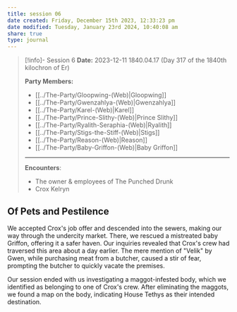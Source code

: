 ```yaml
---
title: session 06
date created: Friday, December 15th 2023, 12:33:23 pm
date modified: Tuesday, January 23rd 2024, 10:40:08 am
share: true
type: journal
---
```



> [!info]- Session 6 **Date:** 2023-12-11 1840.04.17 (Day 317 of the 1840th kilochron of Er) 
>
> **Party Members:**
> 
> - [[../The-Party/Gloopwing-(Web)|Gloopwing]]
> - [[../The-Party/Gwenzahlya-(Web)|Gwenzahlya]]
> - [[../The-Party/Karel-(Web)|Karel]]
> - [[../The-Party/Prince-Slithy-(Web)|Prince Slithy]]
> - [[../The-Party/Ryalith-Seraphia-(Web)|Ryalith]]
> - [[../The-Party/Stigs-the-Stiff-(Web)|Stigs]]
> - [[../The-Party/Reason-(Web)|Reason]]
> - [[../The-Party/Baby-Griffon-(Web)|Baby Griffon]]
> ---
> 
> **Encounters**:
> - The owner & employees of The Punched Drunk
> - Crox Kelryn 

## Of Pets and Pestilence

We accepted Crox's job offer and descended into the sewers, making our way through the undercity market. There, we rescued a mistreated baby Griffon, offering it a safer haven. Our inquiries revealed that Crox's crew had traversed this area about a day earlier. The mere mention of "Velik" by Gwen, while purchasing meat from a butcher, caused a stir of fear, prompting the butcher to quickly vacate the premises.

Our session ended with us investigating a maggot-infested body, which we identified as belonging to one of Crox's crew. After eliminating the maggots, we found a map on the body, indicating House Tethys as their intended destination.